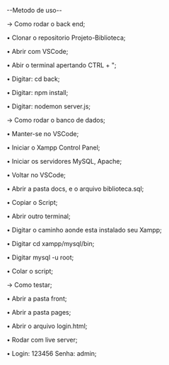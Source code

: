 --Metodo de uso--

→ Como rodar o back end;

• Clonar o repositorio Projeto-Biblioteca;

• Abrir com VSCode;

• Abir o terminal apertando CTRL + ";

• Digitar: cd back;

• Digitar: npm install;

• Digitar: nodemon server.js;

→ Como rodar o banco de dados;

• Manter-se no VSCode;

• Iniciar o Xampp Control Panel;

• Iniciar os servidores MySQL, Apache;

• Voltar no VSCode;

• Abrir a pasta docs, e o arquivo biblioteca.sql;

• Copiar o Script;

• Abrir outro terminal;

• Digitar o caminho aonde esta instalado seu Xampp;

• Digitar cd xampp/mysql/bin;

• Digitar mysql -u root;

• Colar o script;

→ Como testar;

• Abrir a pasta front;

• Abrir a pasta pages;

• Abrir o arquivo login.html;

• Rodar com live server;

• Login: 123456 Senha: admin;
